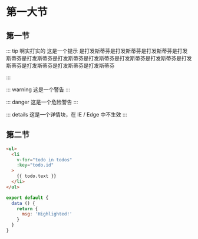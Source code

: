 # 第一大节
## 第一节
   ::: tip 啊实打实的
这是一个提示     是打发斯蒂芬是打发斯蒂芬是打发斯蒂芬是打发斯蒂芬是打发斯蒂芬是打发斯蒂芬是打发斯蒂芬是打发斯蒂芬是打发斯蒂芬是打发斯蒂芬是打发斯蒂芬是打发斯蒂芬是打发斯蒂芬

:::

::: warning
这是一个警告
:::

::: danger
这是一个危险警告
:::

::: details
这是一个详情块，在 IE / Edge 中不生效
:::
## 第二节
``` html
<ul>
  <li
    v-for="todo in todos"
    :key="todo.id"
  >
    {{ todo.text }}
  </li>
</ul>
```
``` js
export default {
  data () {
    return {
      msg: 'Highlighted!'
    }
  }
}
```